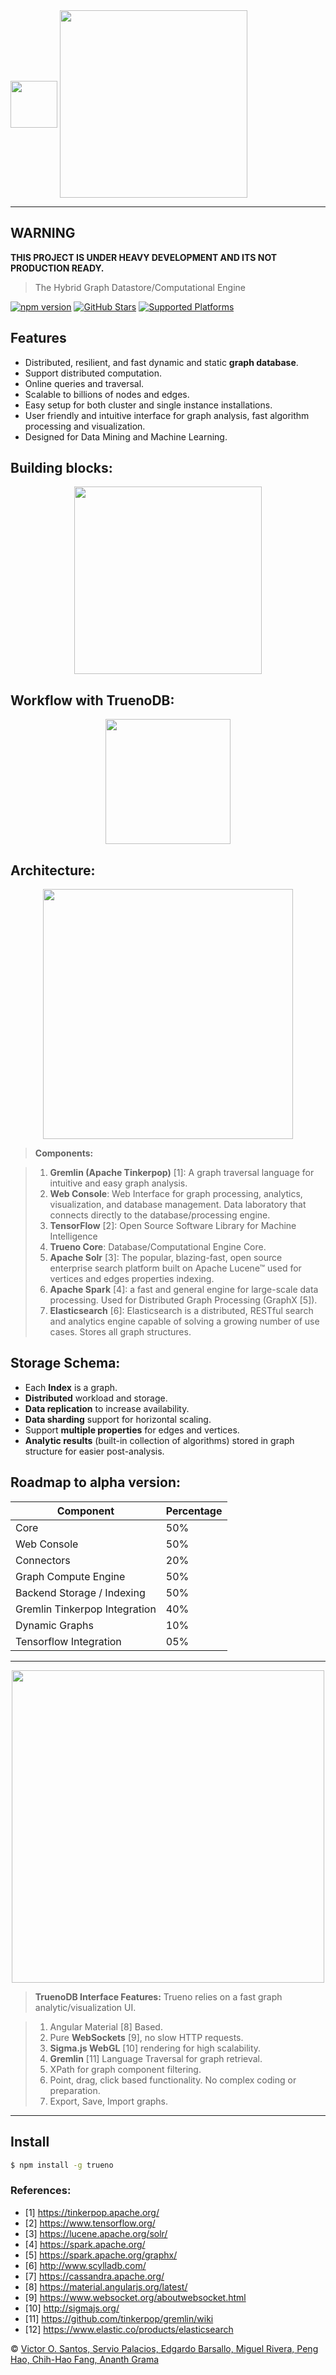 
<img height="75" src="https://raw.githubusercontent.com/TruenoDB/trueno/master/assets/images/truenoDB.png" align="middle">
<img height="300" src="https://raw.githubusercontent.com/TruenoDB/trueno/dev/assets/images/logo_medium.png" align="middle">

----------

## WARNING
<b>THIS PROJECT IS UNDER HEAVY DEVELOPMENT AND ITS NOT PRODUCTION READY.</b>

>The Hybrid Graph Datastore/Computational Engine

<!-- [![Build Status](https://travis-ci.org/mastayoda/trueno.io.svg?branch=master)](https://travis-ci.org/mastayoda/trueno.io)-->
<!-- [![GitHub license](https://img.shields.io/badge/license-MIT-blue.svg)](https://github.com/TruenoDB/trueno)-->
[![npm version](https://badge.fury.io/js/trueno.io.svg)](http://badge.fury.io/js/trueno.io)
[![GitHub Stars](https://img.shields.io/github/stars/TruenoDB/trueno.svg)](https://github.com/TruenoDB/trueno)
[![Supported Platforms](https://img.shields.io/badge/platforms-Unix-orange.svg)](https://github.com/mastayoda/trueno.io)

[//]: [![NPM](https://nodei.co/npm/trueno.io.png?downloads=true&downloadRank=true&stars=true)](https://nodei.co/npm/trueno.io/)

## Features

- Distributed, resilient, and fast dynamic and static **graph database**.
- Support distributed computation.
- Online queries and traversal.
- Scalable to billions of nodes and edges.
- Easy setup for both cluster and single instance installations.
- User friendly and intuitive interface for graph analysis, fast algorithm processing and visualization.
- Designed for Data Mining and Machine Learning.

## Building blocks:

<p align="center">
  <img height="300" src="https://raw.githubusercontent.com/TruenoDB/trueno/master/assets/images/building_blocks.png">
</p>

## Workflow with **TruenoDB**:

<p align="center">
  <img height="200" src="https://raw.githubusercontent.com/TruenoDB/trueno/master/assets/images/workflow.png">
</p>

## Architecture:

<p align="center">
  <img height="400" src="https://raw.githubusercontent.com/TruenoDB/trueno/master/assets/images/architecture.png">
</p>

> **Components:**

> 1. **Gremlin (Apache Tinkerpop)** [1]: A graph traversal language for intuitive and easy graph analysis.
> 2. **Web Console**: Web Interface for graph processing, analytics, visualization, and database management. Data laboratory that connects directly to the database/processing engine.
> 3. **TensorFlow** [2]: Open Source Software Library for Machine Intelligence
> 4. **Trueno Core**: Database/Computational Engine Core.
> 5. **Apache Solr** [3]: The popular, blazing-fast, open source enterprise search platform built on Apache Lucene™ used for vertices and edges properties indexing.
> 6. **Apache Spark** [4]: a fast and general engine for large-scale data processing. Used for Distributed Graph Processing (GraphX [5]).
> 7. **Elasticsearch** [6]: Elasticsearch is a distributed, RESTful search and analytics engine capable of solving a growing number of use cases. Stores all graph structures.


## Storage Schema:
* Each **Index** is a graph.
* **Distributed** workload and storage.
* **Data replication** to increase availability.
* **Data sharding** support for horizontal scaling.
* Support **multiple properties** for edges and vertices.
* **Analytic results** (built-in collection of algorithms) stored in graph structure for easier post-analysis.


## Roadmap to alpha version:

| Component                       | Percentage    |
| ------------------------------- | ------------- |
| Core                            |      50%      |
| Web Console                     |      50%      |
| Connectors                      |      20%      |
| Graph Compute Engine            |      50%      |
| Backend Storage / Indexing      |      50%      |
| Gremlin Tinkerpop Integration   |      40%      |
| Dynamic Graphs                  |      10%      |
| Tensorflow Integration          |      05%      |

----------

<p align="center">
  <img height="500" src="https://raw.githubusercontent.com/TruenoDB/trueno/master/assets/images/trueno_interface.png">
</p>

> **TruenoDB Interface Features:**
> Trueno relies on a fast graph analytic/visualization UI.

> 1. Angular Material [8] Based.
> 2. Pure **WebSockets** [9], no slow HTTP requests.
> 3. **Sigma.js WebGL** [10] rendering for high scalability.
> 4. **Gremlin** [11] Language Traversal for graph retrieval.
> 5. XPath for graph component filtering.
> 6. Point, drag, click based functionality. No complex coding or preparation.
> 7. Export, Save, Import graphs.

----------


## Install

```sh
$ npm install -g trueno

```

### References:
 * [1] https://tinkerpop.apache.org/
 * [2] https://www.tensorflow.org/
 * [3] https://lucene.apache.org/solr/
 * [4] https://spark.apache.org/
 * [5] https://spark.apache.org/graphx/
 * [6] http://www.scylladb.com/
 * [7] https://cassandra.apache.org/
 * [8] https://material.angularjs.org/latest/
 * [9] https://www.websocket.org/aboutwebsocket.html
 * [10] http://sigmajs.org/
 * [11] https://github.com/tinkerpop/gremlin/wiki
 * [12] https://www.elastic.co/products/elasticsearch

 © [Victor O. Santos, Servio Palacios, Edgardo Barsallo, Miguel Rivera, Peng Hao, Chih-Hao Fang, Ananth Grama](https://github.com/TruenoDB)
